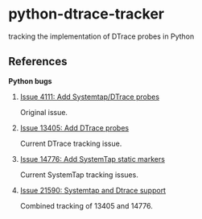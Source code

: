 python-dtrace-tracker
=====================

tracking the implementation of DTrace probes in Python

References
----------
**Python bugs**

1. [Issue 4111: Add Systemtap/DTrace probes][4111]

    Original issue.

1. [Issue 13405: Add DTrace probes][13405]

    Current DTrace tracking issue.

1. [Issue 14776: Add SystemTap static markers][14776]

    Current SystemTap tracking issues.
    
1. [Issue 21590: Systemtap and Dtrace support][21590]

    Combined tracking of 13405 and 14776.

[4111]: http://bugs.python.org/issue4111
[13405]: http://bugs.python.org/issue13405
[14776]: http://bugs.python.org/issue14776
[21590]: http://bugs.python.org/issue21590
